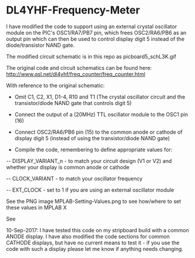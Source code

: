 # DL4YHF-Frequency-Meter

I have modified the code to support using an external crystal oscillator module on the PIC's OSC1/RA7/PB7 pin, which frees OSC2/RA6/PB6 as an output pin which can then be used to control display digit 5 instead of the diode/transistor NAND gate.    

The modified circuit schematic is in this repo as picboard5_schL3K.gif

The original code and circuit schematics can be found here: http://www.qsl.net/dl4yhf/freq_counter/freq_counter.html

With reference to the original schematic: 

* Omit C1, C2, X1, D1-4, R10 and T1 (The crystal oscillator circuit and the transistor/diode NAND gate that controls digit 5)

* Connect the output of a (20MHz) TTL oscillator module to the OSC1 pin (16)

* Connect OSC2/RA6/PB6 pin (15) to the common anode or cathode of display digit 5 (instead of using the transistor/diode NAND gate)

* Compile the code, remembering to define appropriate values for:

 -- DISPLAY_VARIANT_n - to match your circuit design (V1 or V2) and whether your display is common anode or cathode
  
 -- CLOCK_VARIANT - to match your oscillator frequency
  
 -- EXT_CLOCK - set to 1 if you are using an external oscillator module

See the PNG image MPLAB-Setting-Values.png to see how/where to set these values in MPLAB X

See

10-Sep-2017: I have tested this code on my stripboard build with a common ANODE display. I have also modified the code sections for common CATHODE displays, but have no current means to test it - if you use the code with such a display please let me know if anything needs changing.
